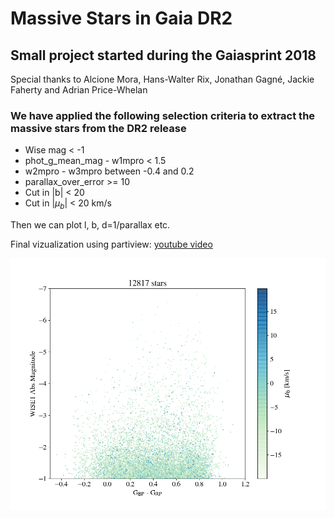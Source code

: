 # Massive Stars in Gaia DR2
## Small project started during the Gaiasprint 2018

Special thanks to Alcione Mora, Hans-Walter Rix, Jonathan Gagné, Jackie Faherty and Adrian Price-Whelan

### We have applied the following selection criteria to extract the massive stars from the DR2 release
- Wise mag < -1
- phot_g_mean_mag - w1mpro < 1.5
- w2mpro - w3mpro between -0.4 and 0.2
- parallax_over_error >= 10
- Cut in |b| < 20
- Cut in |$\mu_b$| < 20 km/s

Then we can plot l, b, d=1/parallax etc.

Final vizualization using partiview: [youtube video](https://www.youtube.com/embed/jY-2towHHaY)

![CMD of selected stars in DR2](figs/gaia_massive_cmd.png)
